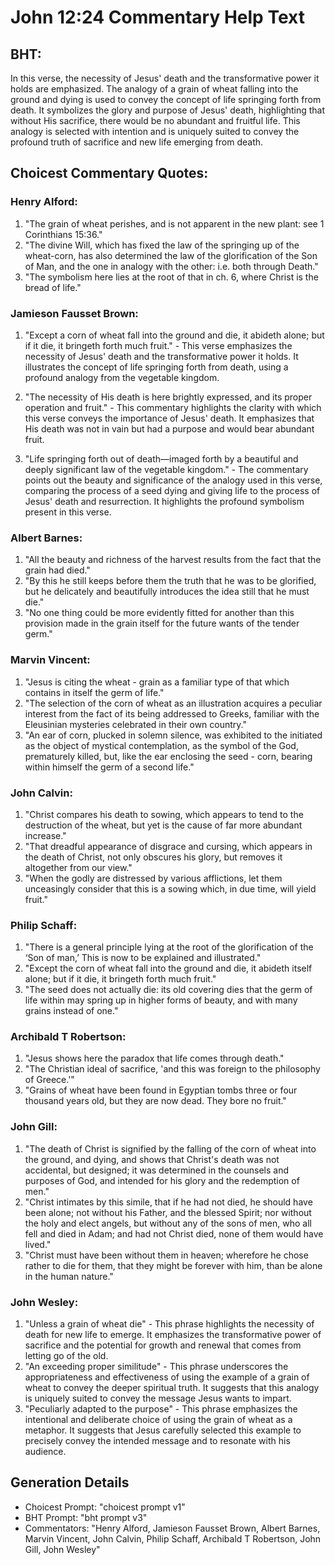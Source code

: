 # John 12:24 Commentary Help Text

## BHT:
In this verse, the necessity of Jesus' death and the transformative power it holds are emphasized. The analogy of a grain of wheat falling into the ground and dying is used to convey the concept of life springing forth from death. It symbolizes the glory and purpose of Jesus' death, highlighting that without His sacrifice, there would be no abundant and fruitful life. This analogy is selected with intention and is uniquely suited to convey the profound truth of sacrifice and new life emerging from death.

## Choicest Commentary Quotes:
### Henry Alford:
1. "The grain of wheat perishes, and is not apparent in the new plant: see 1 Corinthians 15:36."
2. "The divine Will, which has fixed the law of the springing up of the wheat-corn, has also determined the law of the glorification of the Son of Man, and the one in analogy with the other: i.e. both through Death."
3. "The symbolism here lies at the root of that in ch. 6, where Christ is the bread of life."

### Jamieson Fausset Brown:
1. "Except a corn of wheat fall into the ground and die, it abideth alone; but if it die, it bringeth forth much fruit." - This verse emphasizes the necessity of Jesus' death and the transformative power it holds. It illustrates the concept of life springing forth from death, using a profound analogy from the vegetable kingdom.

2. "The necessity of His death is here brightly expressed, and its proper operation and fruit." - This commentary highlights the clarity with which this verse conveys the importance of Jesus' death. It emphasizes that His death was not in vain but had a purpose and would bear abundant fruit.

3. "Life springing forth out of death—imaged forth by a beautiful and deeply significant law of the vegetable kingdom." - The commentary points out the beauty and significance of the analogy used in this verse, comparing the process of a seed dying and giving life to the process of Jesus' death and resurrection. It highlights the profound symbolism present in this verse.

### Albert Barnes:
1. "All the beauty and richness of the harvest results from the fact that the grain had died."
2. "By this he still keeps before them the truth that he was to be glorified, but he delicately and beautifully introduces the idea still that he must die."
3. "No one thing could be more evidently fitted for another than this provision made in the grain itself for the future wants of the tender germ."

### Marvin Vincent:
1. "Jesus is citing the wheat - grain as a familiar type of that which contains in itself the germ of life." 
2. "The selection of the corn of wheat as an illustration acquires a peculiar interest from the fact of its being addressed to Greeks, familiar with the Eleusinian mysteries celebrated in their own country."
3. "An ear of corn, plucked in solemn silence, was exhibited to the initiated as the object of mystical contemplation, as the symbol of the God, prematurely killed, but, like the ear enclosing the seed - corn, bearing within himself the germ of a second life."

### John Calvin:
1. "Christ compares his death to sowing, which appears to tend to the destruction of the wheat, but yet is the cause of far more abundant increase."
2. "That dreadful appearance of disgrace and cursing, which appears in the death of Christ, not only obscures his glory, but removes it altogether from our view."
3. "When the godly are distressed by various afflictions, let them unceasingly consider that this is a sowing which, in due time, will yield fruit."

### Philip Schaff:
1. "There is a general principle lying at the root of the glorification of the ‘Son of man,’ This is now to be explained and illustrated."
2. "Except the corn of wheat fall into the ground and die, it abideth itself alone; but if it die, it bringeth forth much fruit."
3. "The seed does not actually die: its old covering dies that the germ of life within may spring up in higher forms of beauty, and with many grains instead of one."

### Archibald T Robertson:
1. "Jesus shows here the paradox that life comes through death."
2. "The Christian ideal of sacrifice, 'and this was foreign to the philosophy of Greece.'"
3. "Grains of wheat have been found in Egyptian tombs three or four thousand years old, but they are now dead. They bore no fruit."

### John Gill:
1. "The death of Christ is signified by the falling of the corn of wheat into the ground, and dying, and shows that Christ's death was not accidental, but designed; it was determined in the counsels and purposes of God, and intended for his glory and the redemption of men."
2. "Christ intimates by this simile, that if he had not died, he should have been alone; not without his Father, and the blessed Spirit; nor without the holy and elect angels, but without any of the sons of men, who all fell and died in Adam; and had not Christ died, none of them would have lived."
3. "Christ must have been without them in heaven; wherefore he chose rather to die for them, that they might be forever with him, than be alone in the human nature."

### John Wesley:
1. "Unless a grain of wheat die" - This phrase highlights the necessity of death for new life to emerge. It emphasizes the transformative power of sacrifice and the potential for growth and renewal that comes from letting go of the old.
2. "An exceeding proper similitude" - This phrase underscores the appropriateness and effectiveness of using the example of a grain of wheat to convey the deeper spiritual truth. It suggests that this analogy is uniquely suited to convey the message Jesus wants to impart.
3. "Peculiarly adapted to the purpose" - This phrase emphasizes the intentional and deliberate choice of using the grain of wheat as a metaphor. It suggests that Jesus carefully selected this example to precisely convey the intended message and to resonate with his audience.


## Generation Details
- Choicest Prompt: "choicest prompt v1"
- BHT Prompt: "bht prompt v3"
- Commentators: "Henry Alford, Jamieson Fausset Brown, Albert Barnes, Marvin Vincent, John Calvin, Philip Schaff, Archibald T Robertson, John Gill, John Wesley"
